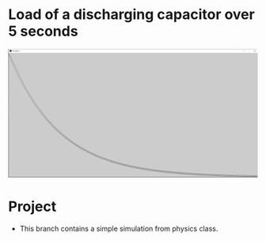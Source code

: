 # Load of a discharging capacitor over 5 seconds
![img_1.png](img_1.png)

# Project
* This branch contains a simple simulation from physics class.
